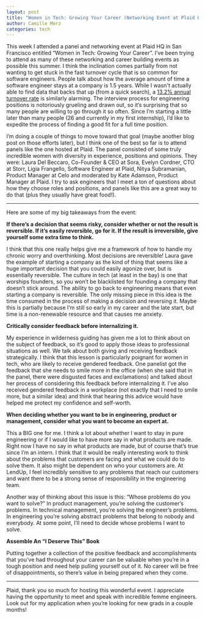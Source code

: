 ```yaml
---
layout: post
title: "Women in Tech: Growing Your Career (Networking Event at Plaid HQ)"
author: Camille Merz
categories: tech
---
```

This week I attended a panel and networking event at Plaid HQ in San Francisco entitled “Women in Tech: Growing Your 
Career”. I’ve been trying to attend as many of these networking and career building events as possible this summer. I 
think the inclination comes partially from not wanting to get stuck in the fast turnover cycle that is so common for 
software engineers. People talk about how the average amount of time a software engineer stays at a company is 1.5 
years. While I wasn't actually able to find data that backs that up (from a quick search), a [13.2% annual turnover rate](https://business.linkedin.com/talent-solutions/blog/trends-and-research/2018/the-3-industries-with-the-highest-turnover-rates)
is similarly alarming. The interview process for engineering positions is notoriously grueling and drawn out, so it’s 
surprising that so many people are willing to go through it so often. Since I’m starting a little later than many people 
(26 and currently in my first internship), I’d like to expedite the process of finding a good fit for a full time 
position.

I’m doing a couple of things to move toward that goal (maybe another blog post on those efforts later), but I think one 
of the best so far is to attend panels like the one hosted at Plaid. The panel consisted of some truly 
incredible women with diversity in experience, positions and opinions. They were: Laura Del Beccaro, Co-Founder & CEO 
at Sora, Evelyn Cordner, CTO at Storr, Ligia Frangello, Software Engineer at Plaid, Nitya Subramanian, Product Manager 
at Celo and moderated by Kate Adamson, Product Manager at Plaid. I try to ask engineers that I meet a ton of questions 
about how they choose roles and positions, and panels like this are a great way to do that (plus they usually have 
great food!).

---

Here are some of my big takeaways from the event:


**If there’s a decision that seems risky, consider whether or not the result is reversible. If it’s easily reversible, 
go for it. If the result is irreversible, give yourself some extra time to think.**


I think that this one really helps give me a framework of how to handle my chronic worry and overthinking. 
Most decisions are reversible! Laura gave the example of starting a company as the kind of thing that seems like a huge 
important decision that you could easily agonize over, but is essentially reversible. The culture in tech (at least in 
the bay) is one that worships founders, so you won’t be blacklisted for founding a company that doesn’t stick around. 
The ability to go back to engineering means that even starting a company is reversible.
The only missing piece in this idea is the time consumed in the process of making a decision and reversing it. Maybe this is 
partially because I’m still so early in my career and the late start, but time is a non-renewable resource and that 
causes me anxiety.


**Critically consider feedback before internalizing it.**


My experience in wilderness guiding has given me a lot to think about on the subject of feedback, so it’s good to apply 
those ideas to professional situations as well. We talk about both giving and receiving feedback strategically. I think 
that this lesson is particularly poignant for women in tech, who are likely to receive gendered feedback. One panelist 
got the feedback that she needs to smile more in the office (when she said that in the panel, there were disgusted 
faces and exclamations) and talked about her process of considering this feedback before internalizing it. I’ve also 
received gendered feedback in a workplace (not exactly that I need to smile more, but a similar idea) and think that 
hearing this advice would have helped me protect my confidence and self-worth.


**When deciding whether you want to be in engineering, product or management, consider what you want to become an expert 
at.**


This a BIG one for me. I think a lot about whether I 
want to stay in pure engineering or if I would like to have more say in what products are made. Right now I have no say 
in what products are made, but of course that’s true since I’m an intern. I think that it would be really interesting 
work to think about the problems that customers are facing and what we could do to solve them. It also might be 
dependent on who your customers are. At LendUp, I feel incredibly sensitive to any problems that reach our customers 
and want there to be a strong sense of responsibility in the engineering team.


Another way of thinking about this issue is this: “Whose problems do you want to solve?” In product management, you’re 
solving the customer’s problems. In technical management, you’re solving the engineer’s problems. In engineering you’re 
solving abstract problems that belong to nobody and everybody. At some point, I’ll need to decide whose problems I want 
to solve.


**Assemble An “I Deserve This” Book**


Putting together a collection of the positive feedback and accomplishments that you’ve had throughout your career can 
be valuable when you’re in a tough position and need help pulling yourself out of it. No career will be free of 
disappointments, so there’s value in being prepared when they come.

---


Plaid, thank you so much for hosting this wonderful event. I appreciate having the opportunity to meet and speak with 
incredible femme engineers. Look out for my application when you’re looking for new grads in a couple months!
